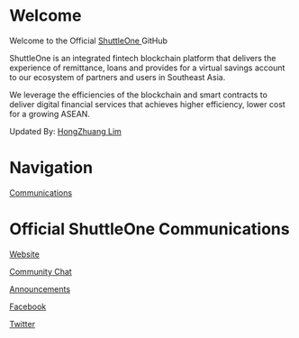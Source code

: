 # Welcome

Welcome to the Official <a href="https://www.shuttle.one"> ShuttleOne </a> GitHub

ShuttleOne is an integrated fintech blockchain platform that delivers the experience of remittance, loans and provides for a virtual savings account to our ecosystem of partners and users in Southeast Asia. 

We leverage the efficiencies of the blockchain and smart contracts to deliver digital financial services that achieves higher efficiency, lower cost for a growing ASEAN.

Updated By: <a href="mailto:zhuang@shuttle.one">HongZhuang Lim</a>

# Navigation
<a href="overview/#officialshuttleonecommunications">Communications</a>

# Official ShuttleOne Communications

<a href="https://www.shuttle.one">Website</a>

<a href="https://t.me/shuttleone">Community Chat</a>

<a href="https://t.me/shuttleoneANN">Announcements</a>

<a href="https://https://www.facebook.com/shuttleoneasia">Facebook</a>

<a href="https://twitter.com/shuttle_one">Twitter</a>

